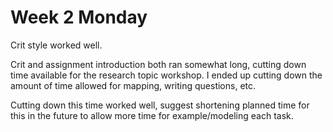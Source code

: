 # Week 2 Monday

Crit style worked well.

Crit and assignment introduction both ran somewhat long, cutting down time available for the research topic workshop. I ended up cutting down the amount of time allowed for mapping, writing questions, etc. 

Cutting down this time worked well, suggest shortening planned time for this in the future to allow more time for example/modeling each task.

